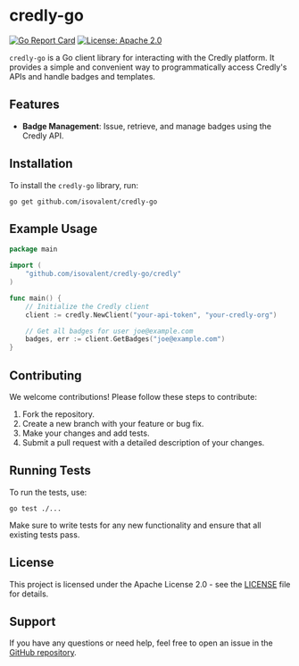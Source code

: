 # credly-go

[![Go Report Card](https://goreportcard.com/badge/github.com/isovalent/credly-go)](https://goreportcard.com/report/github.com/isovalent/credly-go)
[![License: Apache 2.0](https://img.shields.io/badge/License-Apache%202.0-blue.svg)](LICENSE)

`credly-go` is a Go client library for interacting with the Credly platform. It provides a simple and convenient way to programmatically access Credly's APIs and handle badges and templates.

## Features

- **Badge Management**: Issue, retrieve, and manage badges using the Credly API.

## Installation

To install the `credly-go` library, run:

```shell
go get github.com/isovalent/credly-go
```


## Example Usage


```go
package main

import (
    "github.com/isovalent/credly-go/credly"
)

func main() {
    // Initialize the Credly client
    client := credly.NewClient("your-api-token", "your-credly-org")

    // Get all badges for user joe@example.com
    badges, err := client.GetBadges("joe@example.com")
}
```

## Contributing

We welcome contributions! Please follow these steps to contribute:

1. Fork the repository.
2. Create a new branch with your feature or bug fix.
3. Make your changes and add tests.
4. Submit a pull request with a detailed description of your changes.

## Running Tests

To run the tests, use:

```shell
go test ./...
```


Make sure to write tests for any new functionality and ensure that all existing tests pass.

## License

This project is licensed under the Apache License 2.0 - see the [LICENSE](LICENSE) file for details.

## Support

If you have any questions or need help, feel free to open an issue in the [GitHub repository](https://github.com/isovalent/credly-go/issues).